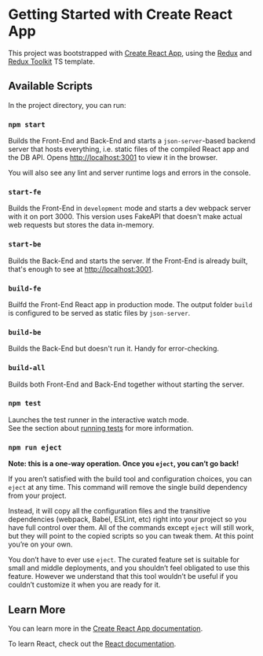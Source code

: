 # Getting Started with Create React App

This project was bootstrapped with [Create React App](https://github.com/facebook/create-react-app), using the [Redux](https://redux.js.org/) and [Redux Toolkit](https://redux-toolkit.js.org/) TS template.

## Available Scripts

In the project directory, you can run:

### `npm start`

Builds the Front-End and Back-End and starts a `json-server`-based backend server that hosts everything,
i.e. static files of the compiled React app and the DB API.
Opens [http://localhost:3001](http://localhost:3001) to view it in the browser.

You will also see any lint and server runtime logs and errors in the console.

### `start-fe`

Builds the Front-End in `development` mode and starts a dev webpack server with it on port 3000.
This version uses FakeAPI that doesn't make actual web requests but stores the data in-memory.

### `start-be`

Builds the Back-End and starts the server.
If the Front-End is already built, that's enough to see at [http://localhost:3001](http://localhost:3001).

### `build-fe`

Builfd the Front-End React app in production mode.
The output folder `build` is configured to be served as static files by `json-server`.

### `build-be`

Builds the Back-End but doesn't run it. Handy for error-checking.

### `build-all`

Builds both Front-End and Back-End together without starting the server.

### `npm test`

Launches the test runner in the interactive watch mode.\
See the section about [running tests](https://facebook.github.io/create-react-app/docs/running-tests) for more information.

### `npm run eject`

**Note: this is a one-way operation. Once you `eject`, you can’t go back!**

If you aren’t satisfied with the build tool and configuration choices, you can `eject` at any time. This command will remove the single build dependency from your project.

Instead, it will copy all the configuration files and the transitive dependencies (webpack, Babel, ESLint, etc) right into your project so you have full control over them. All of the commands except `eject` will still work, but they will point to the copied scripts so you can tweak them. At this point you’re on your own.

You don’t have to ever use `eject`. The curated feature set is suitable for small and middle deployments, and you shouldn’t feel obligated to use this feature. However we understand that this tool wouldn’t be useful if you couldn’t customize it when you are ready for it.

## Learn More

You can learn more in the [Create React App documentation](https://facebook.github.io/create-react-app/docs/getting-started).

To learn React, check out the [React documentation](https://reactjs.org/).
